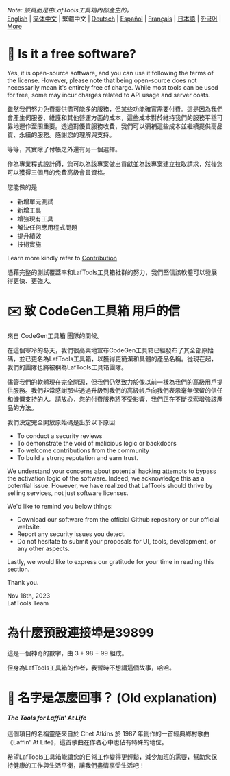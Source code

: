 <i>Note: 該頁面是由LafTools工具箱內部產生的。</i> <br/> [English](/docs/en_US/FAQ.md)  |  [简体中文](/docs/zh_CN/FAQ.md)  |  繁體中文  |  [Deutsch](/docs/de/FAQ.md)  |  [Español](/docs/es/FAQ.md)  |  [Français](/docs/fr/FAQ.md)  |  [日本語](/docs/ja/FAQ.md)  |  [한국어](/docs/ko/FAQ.md) | [More](/docs/) <br/>

# 🙋 Is it a free software?

Yes, it is open-source software, and you can use it following the terms of the license. However, please note that being open-source does not necessarily mean it's entirely free of charge. While most tools can be used for free, some may incur charges related to API usage and server costs.

雖然我們努力免費提供盡可能多的服務，但某些功能確實需要付費。這是因為我們會產生伺服器、維護和其他營運方面的成本，這些成本對於維持我們的服務平穩可靠地運作至關重要。透過對優質服務收費，我們可以彌補這些成本並繼續提供高品質、永續的服務。感謝您的理解與支持。

等等，其實除了付帳之外還有另一個選擇。

作為專業程式設計師，您可以為該專案做出貢獻並為該專案建立拉取請求，然後您可以獲得三個月的免費高級會員資格。

您能做的是

- 新增單元測試
- 新增工具
- 增強現有工具
- 解決任何應用程式問題
- 提升績效
- 技術實施

Learn more kindly refer to [Contribution](CONTRIBUTION.md)

憑藉完整的測試覆蓋率和LafTools工具箱社群的努力，我們堅信該軟體可以發展得更快、更強大。

# ✉️ 致 CodeGen工具箱 用戶的信

來自 CodeGen工具箱 團隊的問候。

在這個寒冷的冬天，我們很高興地宣布CodeGen工具箱已經發布了其全部原始碼，並已更名為LafTools工具箱，以獲得更簡潔和具體的產品名稱。從現在起，我們的團隊也將被稱為LafTools工具箱團隊。

儘管我們的軟體現在完全開源，但我們仍然致力於像以前一樣為我們的高級用戶提供服務。我們非常感謝那些透過升級到我們的高級帳戶向我們表示毫無保留的信任和慷慨支持的人。請放心，您的付費服務將不受影響，我們正在不斷探索增強該產品的方法。

我們決定完全開放原始碼是出於以下原因:

- To conduct a security reviews
- To demonstrate the void of malicious logic or backdoors
- To welcome contributions from the community
- To build a strong reputation and earn trust.

We understand your concerns about potential hacking attempts to bypass the activation logic of the software. Indeed, we acknowledge this as a potential issue. However, we have realized that LafTools should thrive by selling services, not just software licenses.

We'd like to remind you below things:

- Download our software from the official Github repository or our official website.
- Report any security issues you detect.
- Do not hesitate to submit your proposals for UI, tools, development, or any other aspects.

Lastly, we would like to express our gratitude for your time in reading this section.

Thank you.

Nov 18th, 2023  
LafTools Team

# 為什麼預設連接埠是39899

這是一個神奇的數字，由 3 + 98 + 99 組成。

但身為LafTools工具箱的作者，我暫時不想講這個故事，哈哈。

# 🌱 名字是怎麼回事？ (Old explanation)

#### _The Tools for Laffin' At Life_

這個項目的名稱靈感來自於 Chet Atkins 於 1987 年創作的一首經典鄉村歌曲《Laffin' At Life》，這首歌曲在作者心中也佔有特殊的地位。

希望LafTools工具箱能讓您的日常工作變得更輕鬆，減少加班的需要，幫助您保持健康的工作與生活平衡，讓我們盡情享受生活吧！
